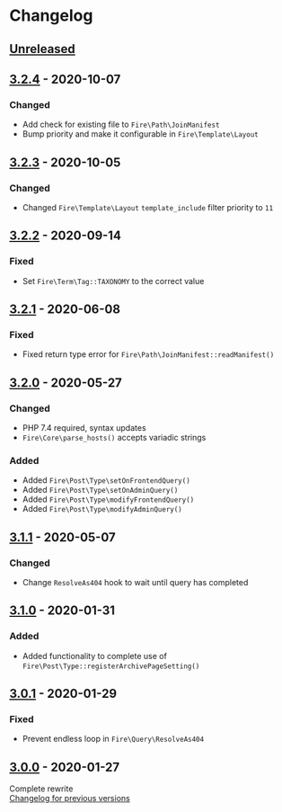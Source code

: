 # Changelog

## [Unreleased][unreleased]

## [3.2.4] - 2020-10-07
### Changed
- Add check for existing file to `Fire\Path\JoinManifest`
- Bump priority and make it configurable in `Fire\Template\Layout`

## [3.2.3] - 2020-10-05
### Changed
- Changed `Fire\Template\Layout` `template_include` filter priority to `11`

## [3.2.2] - 2020-09-14
### Fixed
- Set `Fire\Term\Tag::TAXONOMY` to the correct value

## [3.2.1] - 2020-06-08
### Fixed
- Fixed return type error for `Fire\Path\JoinManifest::readManifest()`

## [3.2.0] - 2020-05-27
### Changed
- PHP 7.4 required, syntax updates
- `Fire\Core\parse_hosts()` accepts variadic strings

### Added
- Added `Fire\Post\Type\setOnFrontendQuery()`
- Added `Fire\Post\Type\setOnAdminQuery()`
- Added `Fire\Post\Type\modifyFrontendQuery()`
- Added `Fire\Post\Type\modifyAdminQuery()`

## [3.1.1] - 2020-05-07
### Changed
- Change `ResolveAs404` hook to wait until query has completed

## [3.1.0] - 2020-01-31
### Added
- Added functionality to complete use of `Fire\Post\Type::registerArchivePageSetting()`

## [3.0.1] - 2020-01-29
### Fixed
- Prevent endless loop in `Fire\Query\ResolveAs404`

## [3.0.0] - 2020-01-27
Complete rewrite  
[Changelog for previous versions](https://github.com/EMRL/fire/blob/2.3.1/CHANGELOG.md)

[unreleased]: https://github.com/emrl/fire/compare/3.2.4...master
[3.2.4]: https://github.com/emrl/fire/compare/3.2.3...3.2.4
[3.2.3]: https://github.com/emrl/fire/compare/3.2.2...3.2.3
[3.2.2]: https://github.com/emrl/fire/compare/3.2.1...3.2.2
[3.2.1]: https://github.com/emrl/fire/compare/3.2.0...3.2.1
[3.2.0]: https://github.com/emrl/fire/compare/3.1.1...3.2.0
[3.1.1]: https://github.com/emrl/fire/compare/3.1.0...3.1.1
[3.1.0]: https://github.com/emrl/fire/compare/3.0.1...3.1.0
[3.0.1]: https://github.com/emrl/fire/compare/3.0.0...3.0.1
[3.0.0]: https://github.com/emrl/fire/compare/2.3.1...3.0.0
